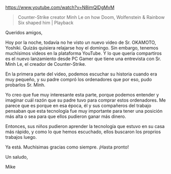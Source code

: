https://www.youtube.com/watch?v=N8imQIDgMvM

> Counter-Strike creator Minh Le on how Doom, Wolfenstein & Rainbow Six shaped him | Playback 
 
Queridos amigos,

Hoy por la noche, todavía no he visto un nuevo video de Sr. OKAMOTO, Yoshiki. Quizás quisiera relajarse hoy el domingo. Sin embargo, tenemos muchísimos videos en la plataforma YouTube. Y lo que quería compartiros es el nuevo lanzamiento desde PC Gamer que tiene una entrevista con Sr. Minh Le, el creador de Counter-Strike.

En la primera parte del video, podemos escuchar su historia cuando era muy pequeño, y su padre compró los ordenadores que por eso, pudo probarlos Sr. Minh.

Yo creo que fue muy interesante esta parte, porque podemos entender y imaginar cuál razón que su padre tuvo para comprar estos ordenadores. Me parece que es porque en esa época, él y sus compañeros del trabajo pensaban que esta tecnología fue muy importante para tener una posición más alta o sea para que ellos pudieron ganar más dinero. 

Entonces, sus niños pudieron aprender la tecnología que estuvo en su casa más rápido, y como lo que hemos escuchado, ellos buscaron los proprios trabajos luego.

Ya está. Muchísimas gracias como siempre. ¡Hasta pronto!

Un saludo,

Mike

